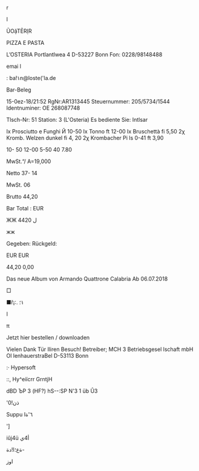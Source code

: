 r

I

ŨOặTẺRỊR

PIZZA  E  PASTA

L’OSTERIA
Portlantlwea  4
D-53227  Bonn
Fon:  0228/98148488

emai l

:  ba!١n@loste('la.de

Bar-Beleg

15-0ez-18/21:52  RgNr:AR1313445
Steuernummer:  205/5734/1544
Identnuminer:  OE  268087748

Tlsch-Nr:  51
Station:  3  (L'Osteria)
Es  bediente  Sie:  Intlsar

Ix  Prosciutto  e  Funghi  Й  10-50
Ix  Tonno
ft 12-00
Ix  Bruschettà
fi 5,50
2χ  Kromb.  Welzen  dunkel  fi 4,  20
2χ  Krombacher  Pi ls  0-41  ft 3,90

10-  50
12-00
5-50
40
7.80

MwSt.“/
Α=19,000

Netto
37- 14

MwSt.
06

Brutto
44,20

Bar  Total :  EUR

ЖЖ  4420 ل

жж

Gegeben:
Rückgeld:

EUR
EUR

44,20
0,00

Das  neue  Album  von  Armando  Quattrone
Calabria
Ab  06.07.2018

□

■ř¡:.
١؛

ا

π

Jetzt  hier  bestellen  /  downloaden

Vielen  Dank  Tür  Iliren  Besuch!
Betreiber;
MCH  3  Betriebsgesel lschaft  mbH
Ol lenhauerstraBel
D-53113  Bonn

:·  Hypersoft

::,
Hy^eíícrr GrntjH

dBD  ЪР  3  (HF?)  hS--:SP  N'3  1  üb  Û3

 'ذن!0

Suppu  ٦'ةا

']

iûj4ü  أ4ي

 ةع؛ا!دة-

 اوز

